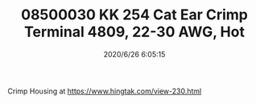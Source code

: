 ﻿---
layout: post 
title: 08500030 KK 254 Cat Ear Crimp Terminal 4809, 22-30 AWG, Hot 
tags: 
categories: housing-terminal
overview: KK 254 Cat Ear Crimp Terminal 4809, 22-30 AWG, Hot Tin Dip, 2.20mm Insulation Crimp, Reel
series: 2510
part_number: 08500030
thumb_img: static/202006/336-thumb-20200626141321.jpg
small_img: static/202006/336-20200626141321.jpg
date: 2020/6/26 6:05:15
---


Crimp Housing at <a href="https://www.hingtak.com/view-230.html">https://www.hingtak.com/view-230.html</a>
